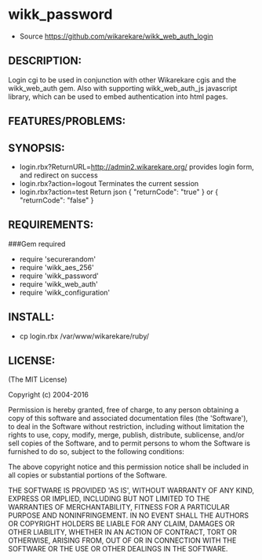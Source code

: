 # wikk_password

* Source https://github.com/wikarekare/wikk_web_auth_login

## DESCRIPTION:

Login cgi to be used in conjunction with other Wikarekare cgis and the wikk_web_auth gem. Also with supporting wikk_web_auth_js javascript library, which can be used to embed authentication into html pages.

## FEATURES/PROBLEMS:


## SYNOPSIS:

* login.rbx?ReturnURL=http://admin2.wikarekare.org/ provides login form, and redirect on success
* login.rbx?action=logout Terminates the current session
* login.rbx?action=test Return json { "returnCode": "true" } or { "returnCode": "false" }

## REQUIREMENTS:

###Gem required
* require 'securerandom'
* require 'wikk_aes_256'
* require 'wikk_password'
* require 'wikk_web_auth'
* require 'wikk_configuration'

## INSTALL:

* cp login.rbx /var/www/wikarekare/ruby/

## LICENSE:

(The MIT License)

Copyright (c) 2004-2016

Permission is hereby granted, free of charge, to any person obtaining
a copy of this software and associated documentation files (the
'Software'), to deal in the Software without restriction, including
without limitation the rights to use, copy, modify, merge, publish,
distribute, sublicense, and/or sell copies of the Software, and to
permit persons to whom the Software is furnished to do so, subject to
the following conditions:

The above copyright notice and this permission notice shall be
included in all copies or substantial portions of the Software.

THE SOFTWARE IS PROVIDED 'AS IS', WITHOUT WARRANTY OF ANY KIND,
EXPRESS OR IMPLIED, INCLUDING BUT NOT LIMITED TO THE WARRANTIES OF
MERCHANTABILITY, FITNESS FOR A PARTICULAR PURPOSE AND NONINFRINGEMENT.
IN NO EVENT SHALL THE AUTHORS OR COPYRIGHT HOLDERS BE LIABLE FOR ANY
CLAIM, DAMAGES OR OTHER LIABILITY, WHETHER IN AN ACTION OF CONTRACT,
TORT OR OTHERWISE, ARISING FROM, OUT OF OR IN CONNECTION WITH THE
SOFTWARE OR THE USE OR OTHER DEALINGS IN THE SOFTWARE.
